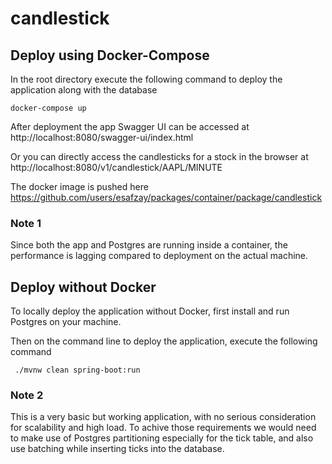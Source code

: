 # candlestick

## Deploy using Docker-Compose
In the root directory execute the following command to deploy the application along with the database

    docker-compose up
    
 After deployment the app Swagger UI can be accessed at http://localhost:8080/swagger-ui/index.html
 
 Or you can directly access the candlesticks for a stock in the browser at http://localhost:8080/v1/candlestick/AAPL/MINUTE
 
 The docker image is pushed here
 https://github.com/users/esafzay/packages/container/package/candlestick
 
 ### Note 1
 Since both the app and Postgres are running inside a container, the performance is lagging compared to deployment on the actual machine.
 
 ## Deploy without Docker
 To locally deploy the application without Docker, first install and run Postgres on your machine.
 
 Then on the command line to deploy the application, execute the following command
 
     ./mvnw clean spring-boot:run
     
  ### Note 2
  This is a very basic but working application, with no serious consideration for scalability and high load. To achive those requirements we would need to   make use of Postgres partitioning especially for the tick table, and also use batching while inserting ticks into the database.

